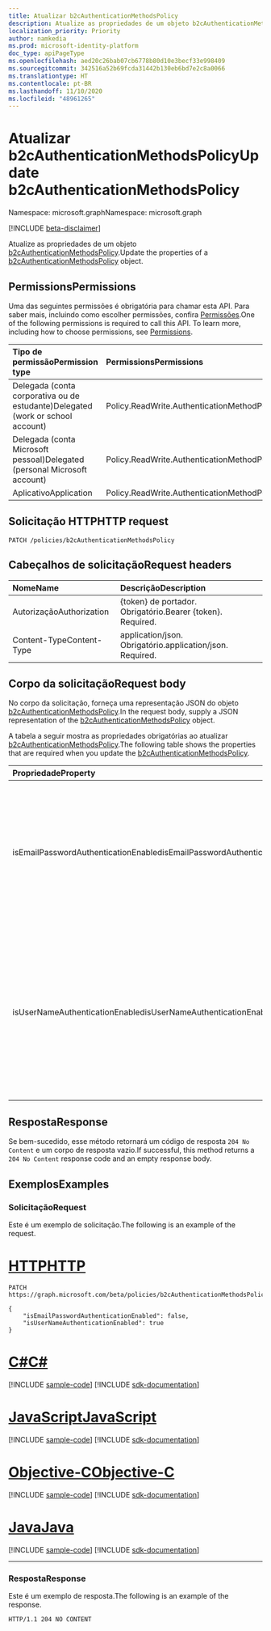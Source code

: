 ```yaml
---
title: Atualizar b2cAuthenticationMethodsPolicy
description: Atualize as propriedades de um objeto b2cAuthenticationMethodsPolicy.
localization_priority: Priority
author: namkedia
ms.prod: microsoft-identity-platform
doc_type: apiPageType
ms.openlocfilehash: aed20c26bab07cb6778b80d10e3becf33e998409
ms.sourcegitcommit: 342516a52b69fcda31442b130eb6bd7e2c8a0066
ms.translationtype: HT
ms.contentlocale: pt-BR
ms.lasthandoff: 11/10/2020
ms.locfileid: "48961265"
---
```

# <a name="update-b2cauthenticationmethodspolicy"></a><span data-ttu-id="fd9c3-103">Atualizar b2cAuthenticationMethodsPolicy</span><span class="sxs-lookup"><span data-stu-id="fd9c3-103">Update b2cAuthenticationMethodsPolicy</span></span>

<span data-ttu-id="fd9c3-104">Namespace: microsoft.graph</span><span class="sxs-lookup"><span data-stu-id="fd9c3-104">Namespace: microsoft.graph</span></span>

[!INCLUDE [beta-disclaimer](../../includes/beta-disclaimer.md)]

<span data-ttu-id="fd9c3-105">Atualize as propriedades de um objeto [b2cAuthenticationMethodsPolicy](../resources/b2cauthenticationmethodspolicy.md).</span><span class="sxs-lookup"><span data-stu-id="fd9c3-105">Update the properties of a [b2cAuthenticationMethodsPolicy](../resources/b2cauthenticationmethodspolicy.md) object.</span></span>

## <a name="permissions"></a><span data-ttu-id="fd9c3-106">Permissions</span><span class="sxs-lookup"><span data-stu-id="fd9c3-106">Permissions</span></span>

<span data-ttu-id="fd9c3-p101">Uma das seguintes permissões é obrigatória para chamar esta API. Para saber mais, incluindo como escolher permissões, confira [Permissões](/graph/permissions-reference).</span><span class="sxs-lookup"><span data-stu-id="fd9c3-p101">One of the following permissions is required to call this API. To learn more, including how to choose permissions, see [Permissions](/graph/permissions-reference).</span></span>

| <span data-ttu-id="fd9c3-109">Tipo de permissão</span><span class="sxs-lookup"><span data-stu-id="fd9c3-109">Permission type</span></span>                        | <span data-ttu-id="fd9c3-110">Permissions</span><span class="sxs-lookup"><span data-stu-id="fd9c3-110">Permissions</span></span>|
|:---------------------------------------|:---------------|
| <span data-ttu-id="fd9c3-111">Delegada (conta corporativa ou de estudante)</span><span class="sxs-lookup"><span data-stu-id="fd9c3-111">Delegated (work or school account)</span></span>     | <span data-ttu-id="fd9c3-112">Policy.ReadWrite.AuthenticationMethod</span><span class="sxs-lookup"><span data-stu-id="fd9c3-112">Policy.ReadWrite.AuthenticationMethod</span></span>|
| <span data-ttu-id="fd9c3-113">Delegada (conta Microsoft pessoal)</span><span class="sxs-lookup"><span data-stu-id="fd9c3-113">Delegated (personal Microsoft account)</span></span> | <span data-ttu-id="fd9c3-114">Policy.ReadWrite.AuthenticationMethod</span><span class="sxs-lookup"><span data-stu-id="fd9c3-114">Policy.ReadWrite.AuthenticationMethod</span></span>|
| <span data-ttu-id="fd9c3-115">Aplicativo</span><span class="sxs-lookup"><span data-stu-id="fd9c3-115">Application</span></span>                            | <span data-ttu-id="fd9c3-116">Policy.ReadWrite.AuthenticationMethod</span><span class="sxs-lookup"><span data-stu-id="fd9c3-116">Policy.ReadWrite.AuthenticationMethod</span></span>|

## <a name="http-request"></a><span data-ttu-id="fd9c3-117">Solicitação HTTP</span><span class="sxs-lookup"><span data-stu-id="fd9c3-117">HTTP request</span></span>

<!-- { "blockType": "ignored" } -->

```http
PATCH /policies/b2cAuthenticationMethodsPolicy
```

## <a name="request-headers"></a><span data-ttu-id="fd9c3-118">Cabeçalhos de solicitação</span><span class="sxs-lookup"><span data-stu-id="fd9c3-118">Request headers</span></span>

|<span data-ttu-id="fd9c3-119">Nome</span><span class="sxs-lookup"><span data-stu-id="fd9c3-119">Name</span></span>|<span data-ttu-id="fd9c3-120">Descrição</span><span class="sxs-lookup"><span data-stu-id="fd9c3-120">Description</span></span>|
|:---|:---|
|<span data-ttu-id="fd9c3-121">Autorização</span><span class="sxs-lookup"><span data-stu-id="fd9c3-121">Authorization</span></span>|<span data-ttu-id="fd9c3-p102">{token} de portador. Obrigatório.</span><span class="sxs-lookup"><span data-stu-id="fd9c3-p102">Bearer {token}. Required.</span></span>|
|<span data-ttu-id="fd9c3-124">Content-Type</span><span class="sxs-lookup"><span data-stu-id="fd9c3-124">Content-Type</span></span>|<span data-ttu-id="fd9c3-p103">application/json. Obrigatório.</span><span class="sxs-lookup"><span data-stu-id="fd9c3-p103">application/json. Required.</span></span>|

## <a name="request-body"></a><span data-ttu-id="fd9c3-127">Corpo da solicitação</span><span class="sxs-lookup"><span data-stu-id="fd9c3-127">Request body</span></span>

<span data-ttu-id="fd9c3-128">No corpo da solicitação, forneça uma representação JSON do objeto [b2cAuthenticationMethodsPolicy](../resources/b2cauthenticationmethodspolicy.md).</span><span class="sxs-lookup"><span data-stu-id="fd9c3-128">In the request body, supply a JSON representation of the [b2cAuthenticationMethodsPolicy](../resources/b2cauthenticationmethodspolicy.md) object.</span></span>

<span data-ttu-id="fd9c3-129">A tabela a seguir mostra as propriedades obrigatórias ao atualizar [b2cAuthenticationMethodsPolicy](../resources/b2cauthenticationmethodspolicy.md).</span><span class="sxs-lookup"><span data-stu-id="fd9c3-129">The following table shows the properties that are required when you update the [b2cAuthenticationMethodsPolicy](../resources/b2cauthenticationmethodspolicy.md).</span></span>

| <span data-ttu-id="fd9c3-130">Propriedade</span><span class="sxs-lookup"><span data-stu-id="fd9c3-130">Property</span></span>     | <span data-ttu-id="fd9c3-131">Tipo</span><span class="sxs-lookup"><span data-stu-id="fd9c3-131">Type</span></span>        | <span data-ttu-id="fd9c3-132">Descrição</span><span class="sxs-lookup"><span data-stu-id="fd9c3-132">Description</span></span> |
|:-------------|:------------|:------------|
|<span data-ttu-id="fd9c3-133">isEmailPasswordAuthenticationEnabled</span><span class="sxs-lookup"><span data-stu-id="fd9c3-133">isEmailPasswordAuthenticationEnabled</span></span>|<span data-ttu-id="fd9c3-134">Booliano</span><span class="sxs-lookup"><span data-stu-id="fd9c3-134">Boolean</span></span>|<span data-ttu-id="fd9c3-135">O administrador de locatário pode configurar contas locais usando o email se o método de autenticação de email e senha estiver habilitado.</span><span class="sxs-lookup"><span data-stu-id="fd9c3-135">The tenant admin can configure local accounts using email if the email and password authentication method is enabled.</span></span>|
|<span data-ttu-id="fd9c3-136">isUserNameAuthenticationEnabled</span><span class="sxs-lookup"><span data-stu-id="fd9c3-136">isUserNameAuthenticationEnabled</span></span>|<span data-ttu-id="fd9c3-137">Booliano</span><span class="sxs-lookup"><span data-stu-id="fd9c3-137">Boolean</span></span>|<span data-ttu-id="fd9c3-138">O administrador de locatários pode configurar contas locais usando o nome de usuário se o método de autenticação do nome de usuário e senha estiver habilitado.</span><span class="sxs-lookup"><span data-stu-id="fd9c3-138">The tenant admin can configure local accounts using username if the username and password authentication method is enabled.</span></span>|

## <a name="response"></a><span data-ttu-id="fd9c3-139">Resposta</span><span class="sxs-lookup"><span data-stu-id="fd9c3-139">Response</span></span>

<span data-ttu-id="fd9c3-140">Se bem-sucedido, esse método retornará um código de resposta `204 No Content` e um corpo de resposta vazio.</span><span class="sxs-lookup"><span data-stu-id="fd9c3-140">If successful, this method returns a `204 No Content` response code and an empty response body.</span></span>

## <a name="examples"></a><span data-ttu-id="fd9c3-141">Exemplos</span><span class="sxs-lookup"><span data-stu-id="fd9c3-141">Examples</span></span>

### <a name="request"></a><span data-ttu-id="fd9c3-142">Solicitação</span><span class="sxs-lookup"><span data-stu-id="fd9c3-142">Request</span></span>

<span data-ttu-id="fd9c3-143">Este é um exemplo de solicitação.</span><span class="sxs-lookup"><span data-stu-id="fd9c3-143">The following is an example of the request.</span></span>


# <a name="http"></a>[<span data-ttu-id="fd9c3-144">HTTP</span><span class="sxs-lookup"><span data-stu-id="fd9c3-144">HTTP</span></span>](#tab/http)
<!-- {
  "blockType": "request",
  "name": "patch_b2cauthenticationmethodspolicy"
}-->

```msgraph-interactive
PATCH https://graph.microsoft.com/beta/policies/b2cAuthenticationMethodsPolicy

{
    "isEmailPasswordAuthenticationEnabled": false,
    "isUserNameAuthenticationEnabled": true
}
```
# <a name="c"></a>[<span data-ttu-id="fd9c3-145">C#</span><span class="sxs-lookup"><span data-stu-id="fd9c3-145">C#</span></span>](#tab/csharp)
[!INCLUDE [sample-code](../includes/snippets/csharp/patch-b2cauthenticationmethodspolicy-csharp-snippets.md)]
[!INCLUDE [sdk-documentation](../includes/snippets/snippets-sdk-documentation-link.md)]

# <a name="javascript"></a>[<span data-ttu-id="fd9c3-146">JavaScript</span><span class="sxs-lookup"><span data-stu-id="fd9c3-146">JavaScript</span></span>](#tab/javascript)
[!INCLUDE [sample-code](../includes/snippets/javascript/patch-b2cauthenticationmethodspolicy-javascript-snippets.md)]
[!INCLUDE [sdk-documentation](../includes/snippets/snippets-sdk-documentation-link.md)]

# <a name="objective-c"></a>[<span data-ttu-id="fd9c3-147">Objective-C</span><span class="sxs-lookup"><span data-stu-id="fd9c3-147">Objective-C</span></span>](#tab/objc)
[!INCLUDE [sample-code](../includes/snippets/objc/patch-b2cauthenticationmethodspolicy-objc-snippets.md)]
[!INCLUDE [sdk-documentation](../includes/snippets/snippets-sdk-documentation-link.md)]

# <a name="java"></a>[<span data-ttu-id="fd9c3-148">Java</span><span class="sxs-lookup"><span data-stu-id="fd9c3-148">Java</span></span>](#tab/java)
[!INCLUDE [sample-code](../includes/snippets/java/patch-b2cauthenticationmethodspolicy-java-snippets.md)]
[!INCLUDE [sdk-documentation](../includes/snippets/snippets-sdk-documentation-link.md)]

---


### <a name="response"></a><span data-ttu-id="fd9c3-149">Resposta</span><span class="sxs-lookup"><span data-stu-id="fd9c3-149">Response</span></span>

<span data-ttu-id="fd9c3-150">Este é um exemplo de resposta.</span><span class="sxs-lookup"><span data-stu-id="fd9c3-150">The following is an example of the response.</span></span>

<!-- {
  "blockType": "response",
  "truncated": true,
  "@odata.type": "microsoft.graph.b2cauthenticationmethodspolicy"
} -->

```http
HTTP/1.1 204 NO CONTENT
```

<!-- uuid: 16cd6b66-4b1a-43a1-adaf-3a886856ed98
2019-02-04 14:57:30 UTC -->
<!-- {
  "type": "#page.annotation",
  "description": "Update b2cauthenticationmethodspolicy",
  "keywords": "",
  "section": "documentation",
  "tocPath": ""
}-->
